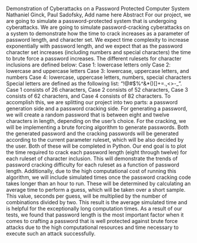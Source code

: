 Demonstration of Cyberattacks on a Password Protected Computer System
Nathaniel Ginck, Paul Sadofsky, Add name here
Abstract
For our project, we are going to simulate a password-protected system that is undergoing cyberattacks. We are going to simulate password-cracking cyberattacks on a system to demonstrate how the time to crack increases as a parameter of password length, and character set. We expect time complexity to increase exponentially with password length, and we expect that as the password character set increases (including numbers and special characters) the time to brute force a password increases. The different rulesets for character inclusions are defined below:
Case 1: lowercase letters only
Case 2: lowercase and uppercase letters
Case 3: lowercase, uppercase letters, and numbers
Case 4: lowercase, uppercase letters, numbers, special characters
	Special letters are defined as the following list: “!@#$%^&*()[]+=.,<>-_”. Case 1 consists of 26 characters, Case 2 consists of 52 characters, Case 3 consists of 62 characters, and Case 4 consists of 82 characters.
To accomplish this, we are splitting our project into two parts: a password generation side and a password cracking side. For generating a password, we will create a random password that is between eight and twelve characters in length, depending on the user’s choice. For the cracking, we will be implementing a brute forcing algorithm to generate passwords. Both the generated password and the cracking passwords will be generated according to the current parameter ruleset, which will be also decided by the user. Both of these will be completed in Python. Our end goal is to plot the time required to crack each password length (eight through twelve) for each ruleset of character inclusion. This will demonstrate the trends of password cracking difficulty for each ruleset as a function of password length.
	Additionally, due to the high computational cost of running this algorithm, we will include simulated times once the password cracking code takes longer than an hour to run. These will be determined by calculating an average time to perform a guess, which will be taken over a short sample. This value, seconds per guess, will be multiplied by the number of combinations divided by two. This result is the average simulated time and is helpful for the exceptionally long computation times.
As a result of our tests, we found that password length is the most important factor when it comes to crafting a password that is well protected against brute force attacks due to the high computational resources and time necessary to execute such an attack successfully.

